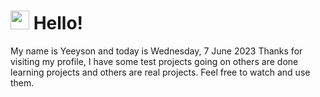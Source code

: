  <h1>
    <img src="https://emojis.slackmojis.com/emojis/images/1643510097/45343/hi.gif?1643510097" width="30"/> 
    Hello!
 </h1>
 <p>
    My name is Yeeyson and today is Wednesday, 7 June 2023
    Thanks for visiting my profile, I have some test projects going on others are done learning projects and others are real projects.
    Feel free to watch and use them.
 </p>